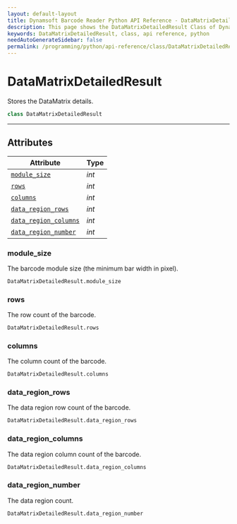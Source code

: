 ```yaml
---
layout: default-layout
title: Dynamsoft Barcode Reader Python API Reference - DataMatrixDetailedResult Class
description: This page shows the DataMatrixDetailedResult Class of Dynamsoft Barcode Reader for Python SDK.
keywords: DataMatrixDetailedResult, class, api reference, python
needAutoGenerateSidebar: false
permalink: /programming/python/api-reference/class/DataMatrixDetailedResult.html
---
```



# DataMatrixDetailedResult
Stores the DataMatrix details.

```python
class DataMatrixDetailedResult
```  

---

## Attributes
  
| Attribute | Type |
|---------- | ---- |
| [`module_size`](#module_size) | *int* |
| [`rows`](#rows) | *int* | 
| [`columns`](#columns) | *int* |
| [`data_region_rows`](#data_region_rows) | *int* | 
| [`data_region_columns`](#data_region_columns) | *int* |
| [`data_region_number`](#data_region_number) | *int* |


### module_size
The barcode module size (the minimum bar width in pixel).

```python
DataMatrixDetailedResult.module_size
```

### rows
The row count of the barcode.

```python
DataMatrixDetailedResult.rows
```

### columns
The column count of the barcode.

```python
DataMatrixDetailedResult.columns
```

### data_region_rows 
The data region row count of the barcode.

```python
DataMatrixDetailedResult.data_region_rows
```

### data_region_columns
The data region column count of the barcode.

```python
DataMatrixDetailedResult.data_region_columns
```

### data_region_number
The data region count.

```python
DataMatrixDetailedResult.data_region_number
```

